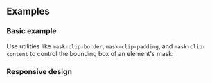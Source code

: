 ## Examples

### Basic example

Use utilities like `mask-clip-border`, `mask-clip-padding`, and `mask-clip-content` to control the bounding box of an element's mask:

### Responsive design